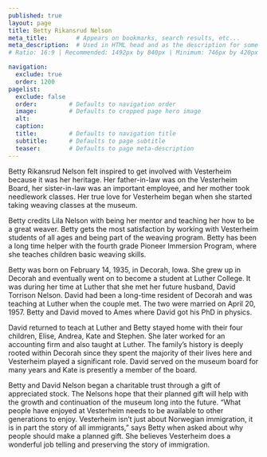 ```yaml
---
published: true
layout: page
title: Betty Rikansrud Nelson
meta_title:        # Appears on bookmarks, search results, etc...
meta_description:  # Used in HTML head and as the description for some search engines
# Ratio: 16:9 | Recommended: 1492px by 840px | Minimum: 746px by 420px

navigation:
  exclude: true
  order: 1200
pagelist:
  exclude: false
  order:         # Defaults to navigation order  
  image:         # Defaults to cropped page hero image
  alt:
  caption:
  title:         # Defaults to navigation title
  subtitle:      # Defaults to page subtitle
  teaser:        # Defaults to page meta-description
---
```

Betty Rikansrud Nelson felt inspired to get involved with Vesterheim because it was her heritage. Her father-in-law was on the Vesterheim Board, her sister-in-law was an important employee, and her mother took needlework classes. Her true love for Vesterheim began when she started taking weaving classes at the museum.

Betty credits Lila Nelson with being her mentor and teaching her how to be a great weaver. Betty gets the most satisfaction by working with Vesterheim students of all ages and being part of the weaving program. Betty has been a long time helper with the fourth grade Pioneer Immersion Program, where she teaches children basic weaving skills.

Betty was born on February 14, 1935, in Decorah, Iowa. She grew up in Decorah and eventually went on to become a student at Luther College. It was during her time at Luther that she met her future husband, David Torrison Nelson. David had been a long-time resident of Decorah and was teaching at Luther when the couple met. The two were married on April 20, 1957. Betty and David moved to Ames where David got his PhD in physics.

David returned to teach at Luther and Betty stayed home with their four children, Elise, Andrea, Kate and Stephen. She later worked for an accounting firm and also taught at Luther. The family’s history is deeply rooted within Decorah since they spent the majority of their lives here and Vesterheim played a significant role. David served on the museum board for many years and Kate is presently a member of the board.

Betty and David Nelson began a charitable trust through a gift of appreciated stock. The Nelsons hope that their planned gift will help with the growth and continuation of the museum long into the future.  “What people have enjoyed at Vesterheim needs to be available to other generations to enjoy. Vesterheim isn’t just about Norwegian immigration, it is in part the story of all immigrants,” says Betty when asked about why people should make a planned gift. She believes Vesterheim does a wonderful job telling and preserving the story of immigration.
